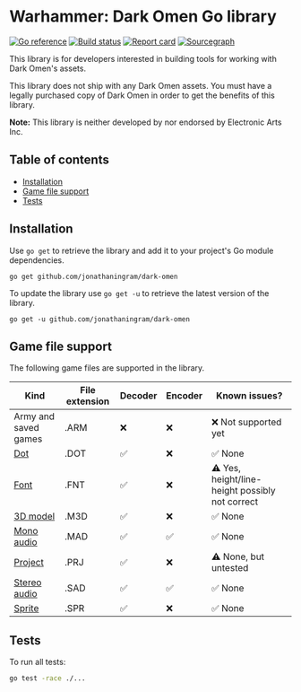 # Warhammer: Dark Omen Go library

[![Go reference](https://pkg.go.dev/badge/github.com/jonathaningram/dark-omen.svg)](https://pkg.go.dev/github.com/jonathaningram/dark-omen)
[![Build status](https://github.com/jonathaningram/dark-omen/workflows/Go/badge.svg?branch=master)](https://github.com/jonathaningram/dark-omen/actions)
[![Report card](https://goreportcard.com/badge/github.com/jonathaningram/dark-omen)](https://goreportcard.com/report/github.com/jonathaningram/dark-omen)
[![Sourcegraph](https://sourcegraph.com/github.com/jonathaningram/dark-omen/-/badge.svg)](https://sourcegraph.com/github.com/jonathaningram/dark-omen)

This library is for developers interested in building tools for working with Dark Omen's assets.

This library does not ship with any Dark Omen assets. You must have a legally purchased copy of Dark Omen in order to get the benefits of this library.

**Note:** This library is neither developed by nor endorsed by Electronic Arts Inc.

## Table of contents

- [Installation](#installation)
- [Game file support](#game-file-support)
- [Tests](#tests)

## Installation

Use `go get` to retrieve the library and add it to your project's Go module dependencies.

```shell
go get github.com/jonathaningram/dark-omen
```

To update the library use `go get -u` to retrieve the latest version of the library.

```shell
go get -u github.com/jonathaningram/dark-omen
```

## Game file support

The following game files are supported in the library.

| Kind                         | File extension | Decoder | Encoder | Known issues?                                   |
| ---------------------------- | -------------- | ------- | ------- | ----------------------------------------------- |
| Army and saved games         | .ARM           | ❌      | ❌      | ❌ Not supported yet                            |
| [Dot](encoding/dot)          | .DOT           | ✅      | ❌      | ✅ None                                         |
| [Font](encoding/fnt)         | .FNT           | ✅      | ❌      | ⚠️ Yes, height/line-height possibly not correct |
| [3D model](encoding/m3d)     | .M3D           | ✅      | ❌      | ✅ None                                         |
| [Mono audio](encoding/mad)   | .MAD           | ✅      | ✅      | ✅ None                                         |
| [Project](encoding/prj)      | .PRJ           | ✅      | ❌      | ⚠️ None, but untested                           |
| [Stereo audio](encoding/sad) | .SAD           | ✅      | ✅      | ✅ None                                         |
| [Sprite](encoding/spr)       | .SPR           | ✅      | ❌      | ✅ None                                         |

## Tests

To run all tests:

```sh
go test -race ./...
```
